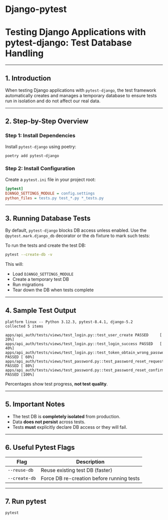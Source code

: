 # Django-pytest
# Testing Django Applications with pytest-django: Test Database Handling

---

## 1. Introduction

When testing Django applications with `pytest-django`, the test framework automatically creates and manages a temporary database to ensure tests run in isolation and do not affect our real data.

---

## 2. Step-by-Step Overview

### Step 1: Install Dependencies

Install `pytest-django` using poetry:

```bash
poetry add pytest-django

```

### Step 2: Install Configuration

Create a `pytest.ini` file in your project root:

```ini
[pytest]
DJANGO_SETTINGS_MODULE = config.settings
python_files = tests.py test_*.py *_tests.py
```

---

##  3. Running Database Tests

By default, `pytest-django` blocks DB access unless enabled. Use the `@pytest.mark.django_db` decorator or the `db` fixture to mark such tests:

To run the tests and create the test DB:

```bash
pytest --create-db -v
```

This will:
- Load `DJANGO_SETTINGS_MODULE`
- Create a temporary test DB
- Run migrations
- Tear down the DB when tests complete

---

##  4. Sample Test Output

```
platform linux -- Python 3.12.3, pytest-8.4.1, django-5.2
collected 5 items

apps/api_auth/tests/views/test_login.py::test_user_create PASSED     [ 20%]
apps/api_auth/tests/views/test_login.py::test_login_success PASSED   [ 40%]
apps/api_auth/tests/views/test_login.py::test_token_obtain_wrong_password PASSED [ 60%]
apps/api_auth/tests/views/test_password.py::test_password_reset_request_success PASSED [ 80%]
apps/api_auth/tests/views/test_password.py::test_password_reset_confirm_success PASSED [100%]
```

 Percentages show test progress, **not test quality**.

---

##  5. Important Notes

- The test DB is **completely isolated** from production.
- Data **does not persist** across tests.
- Tests **must** explicitly declare DB access or they will fail.

---

##  6. Useful Pytest Flags

| Flag          | Description                               |
|---------------|-------------------------------------------|
| `--reuse-db`  | Reuse existing test DB (faster)           |
| `--create-db` | Force DB re-creation before running tests |


---

## 7. Run pytest
```
pytest
```

